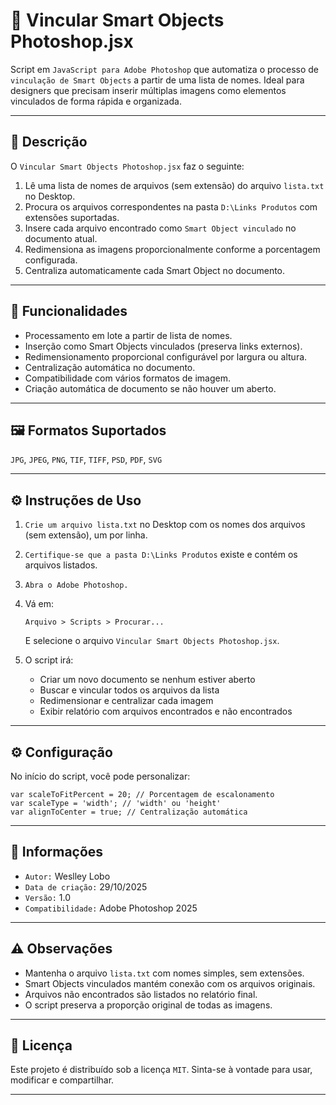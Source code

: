 # 🔗 Vincular Smart Objects Photoshop.jsx

Script em `JavaScript para Adobe Photoshop` que automatiza o processo de `vinculação de Smart Objects` a partir de uma lista de nomes.
Ideal para designers que precisam inserir múltiplas imagens como elementos vinculados de forma rápida e organizada.

---

## 📄 Descrição

O `Vincular Smart Objects Photoshop.jsx` faz o seguinte:

1. Lê uma lista de nomes de arquivos (sem extensão) do arquivo `lista.txt` no Desktop.
2. Procura os arquivos correspondentes na pasta `D:\Links Produtos` com extensões suportadas.
3. Insere cada arquivo encontrado como `Smart Object vinculado` no documento atual.
4. Redimensiona as imagens proporcionalmente conforme a porcentagem configurada.
5. Centraliza automaticamente cada Smart Object no documento.

---

## 🧩 Funcionalidades

* Processamento em lote a partir de lista de nomes.
* Inserção como Smart Objects vinculados (preserva links externos).
* Redimensionamento proporcional configurável por largura ou altura.
* Centralização automática no documento.
* Compatibilidade com vários formatos de imagem.
* Criação automática de documento se não houver um aberto.

---

## 🖼️ Formatos Suportados

`JPG`, `JPEG`, `PNG`, `TIF`, `TIFF`, `PSD`, `PDF`, `SVG`

---

## ⚙️ Instruções de Uso

1. `Crie um arquivo lista.txt` no Desktop com os nomes dos arquivos (sem extensão), um por linha.

2. `Certifique-se que a pasta D:\Links Produtos` existe e contém os arquivos listados.

3. `Abra o Adobe Photoshop.`

4. Vá em:

   `
   Arquivo > Scripts > Procurar...
   `

   E selecione o arquivo `Vincular Smart Objects Photoshop.jsx`.

5. O script irá:

   * Criar um novo documento se nenhum estiver aberto
   * Buscar e vincular todos os arquivos da lista
   * Redimensionar e centralizar cada imagem
   * Exibir relatório com arquivos encontrados e não encontrados

---

## ⚙️ Configuração

No início do script, você pode personalizar:

```
var scaleToFitPercent = 20; // Porcentagem de escalonamento
var scaleType = 'width'; // 'width' ou 'height'
var alignToCenter = true; // Centralização automática
```

---

## 📅 Informações

* `Autor:` Weslley Lobo
* `Data de criação:` 29/10/2025
* `Versão:` 1.0
* `Compatibilidade:` Adobe Photoshop 2025

---

## ⚠️ Observações

* Mantenha o arquivo `lista.txt` com nomes simples, sem extensões.
* Smart Objects vinculados mantém conexão com os arquivos originais.
* Arquivos não encontrados são listados no relatório final.
* O script preserva a proporção original de todas as imagens.

---

## 📜 Licença

Este projeto é distribuído sob a licença `MIT`.
Sinta-se à vontade para usar, modificar e compartilhar.

---
